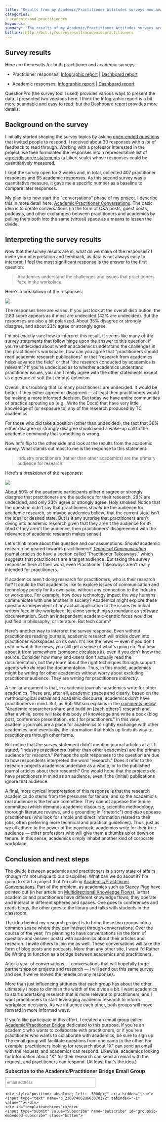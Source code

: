 ```yaml
---
title: "Results from my Academic/Practitioner Attitudes surveys now available"
categories:
- academic-and-practitioners
keywords:
summary: "The results of my Academic/Practitioner Attitudes surveys are now available. The most interesting response (for the practitioner survey) was regarding the statement that academics understand issues that practitioners face in the workplace. Most (42%) were undecided while 36% disagreed or strongly disagreed. For the academic survey, the most interesting response was regarding the statement that practitioners (rather than other academics) are the primary audience for academic research. About 50% of the academic participants either disagreed or strongly disagreed. Overall, 407 practitioners and 65 academics completed the surveys. The results will fuel phase II of my project, which involves creating academic/practitioner conversation posts."
bitlink: http://bit.ly/surveyresultsacademicspractitioners
---
```


## Survey results

Here are the results for both practitioner and academic surveys:

* Practitioner responses: [Infographic report](http://idratherassets.com/apsurvey/survey_for_practitioners_to_take_infographic.pdf) \| [Dashboard report](http://idratherassets.com/apsurvey/survey_for_practitioners_to_take.html)

* Academic responses: [Infographic report](http://idratherassets.com/apsurvey/survey_for_academics_to_take_infographic.pdf) \| [Dashboard report](http://idratherassets.com/apsurvey/survey_for_academics_to_take.html)

QuestionPro (the survey tool I used) provides various ways to present the data. I presented two versions here. I think the Infographic report is a bit more scannable and easy to read, but the Dashboard report provides more details.

## Background on the survey

I initially started shaping the survey topics by asking [open-ended questions](https://idratherbewriting.com/2018/02/06/survey-to-measure-tc-academic-practitioner-attitudes/) that invited people to respond. I received about 30 responses with *a lot* of feedback to read through. Working with a professor interested in the project, we then formulated the responses into a representative list of [agree/disagree statements](https://idratherbewriting.com/2018/07/02/survey-for-academics-and-practitioners/) (a Likert scale) whose responses could be quantitatively measured.  

I kept the survey open for 2 weeks and, in total, collected 407 practitioner responses and 65 academic responses. As this second survey was a quantitative measure, it gave me a specific number as a baseline to compare later responses.

My plan is to now start the "conversations" phase of my project. I describe this in more detail here: [Academic/Practitioner Conversations](https://idratherbewriting.com/academic-practitioner-project/). The basic idea is to create conversations (in the form of Q&A posts, guest posts, podcasts, and other exchanges) between practitioners and academics by pulling them both into the same (virtual) space as a means to lessen the divide.

## Interpreting the survey results

Now that the survey results are in, what do we make of the responses? I invite your interpretation and feedback, as data is not always easy to interpret. I feel the most significant response is the answer to the first question:

> Academics understand the challenges and issues that practitioners face in the workplace.

Here's a breakdown of the responses:

<a target="\_blank" href="https://idratherbewriting.com/images/psurvey2.png"><img src="/images/psurvey2.png" style="max-width: 100%"/></a>

The responses here are varied. If you just look at the overall distribution, the 2.83 score appears as if most are undecided (42% are undecided). But the responses are also a bit polarized. About 35% disagree or strongly disagree, and about 23% agree or strongly agree.

I'm not exactly sure how to interpret this result. It seems like many of the survey statements that follow hinge upon the answer to this question. If you're undecided about whether academics understand the challenges in the practitioner's workspace, how can you agree that "practitioners should read academic research publications" or that "research from academics helps advance the field" or that "the research conducted by academics is relevant"? If you're undecided as to whether academics understand practitioner issues, you can't really agree with the other statements except as a gesture of soft (but empty) optimism.

Overall, it's troubling that so many practitioners are undecided. It would be better if they either agreed or disagreed &mdash; at least then practitioners would be making a more informed decision. But today we have entire communities of practice sprouting up (e.g., Write the Docs) that have very little knowledge of (or exposure to) any of the research produced by TC academics.

For those who did take a position (other than undecided), the fact that 36% either disagree or strongly disagree should send a wake-up call to the academic community that something is wrong.

Now let's flip to the other side and look at the results from the academic survey. What stands out most to me is the response to this statement:

> Industry practitioners (rather than other academics) are the primary audience for research.

Here's a breakdown of the responses:

<a target="\_blank" href="https://idratherbewriting.com/images/asurvey2.png"><img src="/images/asurvey2.png" style="max-width: 100%"/></a>

About 50% of the academic participants either disagree or strongly disagree that practitioners are the audience for their research. 28% are undecided, and only 23% agree or strongly agree. Holy smokes! Notice that the question didn't say that practitioners *should* be the audience for academic research, so maybe academics believe that the current state isn't the ideal or desired state. But is it any surprise that practitioners aren't diving into academic research given that they aren't the audience for it? (And if they aren't the audience, then practitioners' disagreement with the relevance of academic research makes sense.)

Let's think more about this question and our assumptions. *Should* academic research be geared towards practitioners? [*Technical Communication* journal](https://www.stc.org/techcomm/) articles do have a section called "Practitioner Takeaways," which suggests that practitioners are a target audience. But taking the survey responses here at their word, even Practitioner Takeaways aren't really intended for practitioners.

If academics aren't doing research for practitioners, who is their research for? It could be that academics like to explore issues of communication and technology purely for its own sake, without any connection to the industry or workplace. For example, how does technology impact the way humans communicate with one another in society? Academics might explore these questions independent of any actual application to the issues technical writers face in the workplace, let alone something so mundane as software documentation. Such an independent, academic-centric focus would be justified in philosophy, or literature. But tech comm?

Here's another way to interpret the survey response. Even without practitioners reading journals, academic research will trickle down into practitioner workspaces on its own. It's like the news &mdash; even if you don't read or watch the news, you still get a sense of what's going on. You hear about it from somewhere (someone circulates it), even if you don't know the source. Consider how many end-users don't actually read the documentation, but they learn about the right techniques through support agents who *do* read the documentation. Thus, in this model, academics might be writing for other academics without worry about excluding practitioner audience. They are writing for practitioners *indirectly*.

A similar argument is that, in academic journals, academics write for other academics. These are, after all, academic spaces and clearly, based on the methodological details and academic discourse, academics don't have practitioners in mind. But, as Bob Watson explains in the [comments below](https://idratherbewriting.com/2018/07/17/interpreting-results-of-academic-practitioner-survey/#comment-3994284432), "Academic researchers share and build on [each others'] research and, after a while, some will take this body of knowledge and write a book (blog post, conference presentation, etc.) for practitioners." In this view, academic journals are a place for academics to rightly exchange with other academics, and eventually, the information that holds up finds its way to practitioners through other forms.

But notice that the survey statement didn't mention journal articles at all. It stated, "Industry practitioners (rather than other academics) are the primary audience for *research*." Perhaps the split responses to the question are due to how respondents interpreted the word "research." Does it refer to the research projects academics undertake as a whole, or to the published journal articles about their research? One would hope that the projects do have practitioners in mind as an audience, even if the (initial) publications ignore that audience.

A final, more cynical interpretation of this response is that the research academics do stems from the pressures for tenure, and so the academic's real audience is the tenure committee. They cannot appease the tenure committee (which demands academic discourse, scientific methodology, thorough literature reviews, and a grounding in "rhetoric") *and also* appease practitioners (who look for simple and direct information related to their jobs, often preferring more technical and practical guidelines). Thus, just as we all adhere to the power of the paycheck, academics write for their true audience &mdash; other professors who will give them a thumbs up or down on tenure. In this sense, academics simply inhabit another kind of corporate workplace.

## Conclusion and next steps

The divide between academics and practitioners is a sorry state of affairs (though it's not unique to our discipline). What can we do about it? I'm going to start a project that I'm calling [Academic/Practitioner Conversations](https://idratherbewriting.com/academic-practitioner-project/). Part of the problem, as academics such as Stacey Pigg have pointed out (in her article on [Multidirectional Knowledge Flows](https://www.stc.org/techcomm/2016/11/01/toward-multidirectional-knowledge-flows-lessons-from-research-and-publication-practices-of-technical-communication-entrepreneurs/)), is that academics and practitioners have different knowledge flows; they operate and interact in different spheres and spaces. One goes to conferences and reads blogs, the other goes to the library and talks with students in the classroom.

The idea behind my research project is to bring these two groups into a common space where they can interact through conversations. Over the course of the year, I'm planning to have conversations (in the form of question-and-answer posts) with academics about their articles and research. I invite others to join me as well. These conversations will take the form of blog posts and podcasts. More than any other site, I want I'd Rather Be Writing to function as a bridge between academics and practitioners.  

After a year of conversations &mdash; conversations that will hopefully forge partnerships on projects and research &mdash; I will send out this same survey and see if we've moved the needle on any responses.

More than just influencing attitudes that each group has about the other, ultimately I hope to diminish the width of the divide a bit. I want academics to start undertaking research that is more relevant to practitioners, and I want practitioners to start leveraging academic research to inform workplace decisions. As we influence each other, both groups will move forward in more informed ways.

If you'd like participate in this effort, I created an email group called [Academic/Practitioner Bridge](https://groups.io/g/tc-academic-practitioner-bridge) dedicated to this purpose. If you're an academic who wants to collaborate with practitioners, or if you're a practitioner who wants to collaborate with academics, be sure to sign up. The email group will facilitate questions from one camp to the other. For example, practitioners looking for research about "X" can send an email with the request, and academics can respond. Likewise, academics looking for information about "X" for their research can send an email with the request, and practitioners can respond. (At least that's the idea.)

<div class="classictemplate template" style="display: block;">
<style type="text/css">
  #groupsio_embed_signup input {border:1px solid #999; -webkit-appearance:none;}
  #groupsio_embed_signup label {display:block; font-size:16px; padding-bottom:10px; font-weight:bold;}
  #groupsio_embed_signup .email {display:block; padding:8px 0; margin:0 4% 10px 0; text-indent:5px; width:58%; min-width:130px;}
  #groupsio_embed_signup {
    background:#fff; clear:left; font:14px Helvetica,Arial,sans-serif;
  }
  #groupsio_embed_signup .button {

      width:25%; margin:0 0 10px 0; min-width:90px;
      background-image: linear-gradient(to bottom,#337ab7 0,#265a88 100%);
      background-repeat: repeat-x;
      border-color: #245580;
      text-shadow: 0 -1px 0 rgba(0,0,0,.2);
      box-shadow: inset 0 1px 0 rgba(255,255,255,.15),0 1px 1px rgba(0,0,0,.075);
      padding: 5px 10px;
      font-size: 12px;
      line-height: 1.5;
      border-radius: 3px;
      color: #fff;
      background-color: #337ab7;
      display: inline-block;
      margin-bottom: 0;
      font-weight: 400;
      text-align: center;
      white-space: nowrap;
      vertical-align: middle;
    }
</style>
<div id="groupsio_embed_signup">
<form action="https://groups.io/g/tc-academic-practitioner-bridge/signup?u=2369740628663070372" method="post" id="groupsio-embedded-subscribe-form" name="groupsio-embedded-subscribe-form" target="\_blank">
    <div id="groupsio_embed_signup_scroll">
      <label for="email" id="templateformtitle">Subscribe to the Academic/Practitioner Bridge Email Group</label>
      <input type="email" value="" name="email" class="email" id="email" placeholder="email address" required="">

    <div style="position: absolute; left: -5000px;" aria-hidden="true"><input type="text" name="b_2369740628663070372" tabindex="-1" value=""></div>
    <div id="templatearchives"></div>
    <input type="submit" value="Subscribe" name="subscribe" id="groupsio-embedded-subscribe" class="button">
  </div>
</form>
</div>
</div>
<div style="height: 40px"></div>
